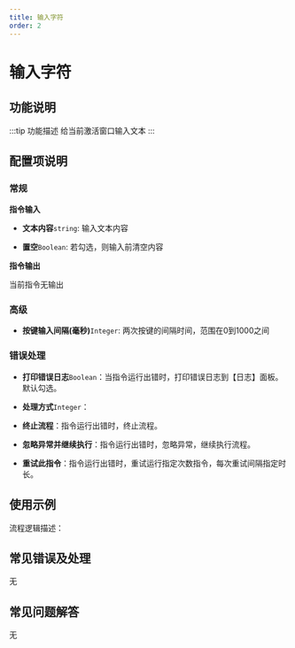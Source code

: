 ```yaml
---
title: 输入字符
order: 2
---
```


# 输入字符

## 功能说明

:::tip 功能描述
给当前激活窗口输入文本
:::

## 配置项说明

### 常规

**指令输入**

- **文本内容**`string`: 输入文本内容

- **置空**`Boolean`: 若勾选，则输入前清空内容


**指令输出**

当前指令无输出

### 高级

- **按键输入间隔(毫秒)**`Integer`: 两次按键的间隔时间，范围在0到1000之间

### 错误处理

- **打印错误日志**`Boolean`：当指令运行出错时，打印错误日志到【日志】面板。默认勾选。

- **处理方式**`Integer`：

 - **终止流程**：指令运行出错时，终止流程。

 - **忽略异常并继续执行**：指令运行出错时，忽略异常，继续执行流程。

 - **重试此指令**：指令运行出错时，重试运行指定次数指令，每次重试间隔指定时长。

## 使用示例

流程逻辑描述：

## 常见错误及处理

无

## 常见问题解答

无

